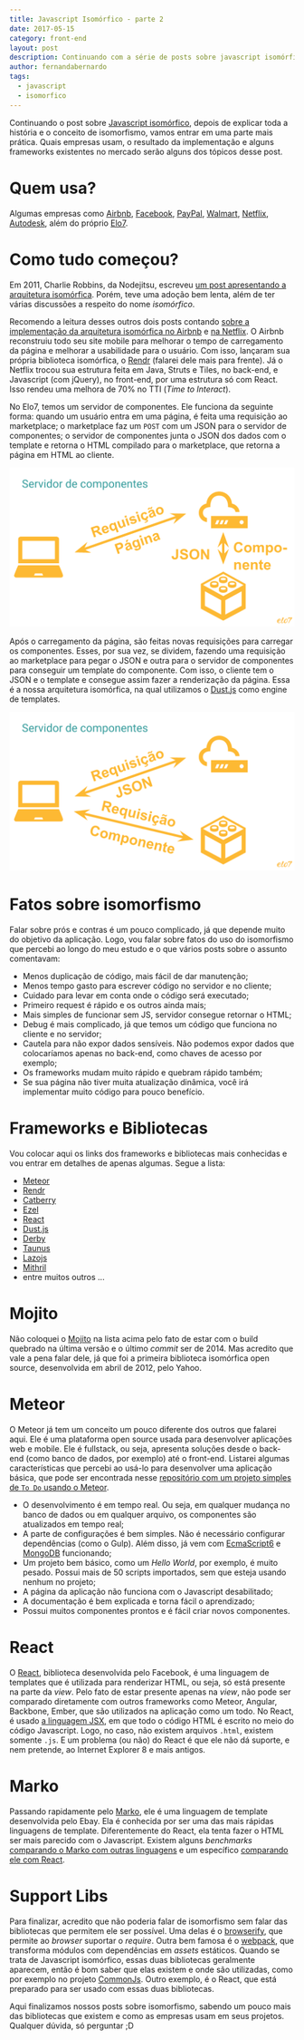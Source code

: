 ```yaml
---
title: Javascript Isomórfico - parte 2
date: 2017-05-15
category: front-end
layout: post
description: Continuando com a série de posts sobre javascript isomórfico, agora falando um pouco mais sobre frameworks e onde usá-los.
author: fernandabernardo
tags:
  - javascript
  - isomorfico
---
```


Continuando o post sobre [Javascript isomórfico](/isomorfismo), depois de explicar toda a história e o conceito de isomorfismo, vamos entrar em uma parte mais prática. Quais empresas usam, o resultado da implementação e alguns frameworks existentes no mercado serão alguns dos tópicos desse post.

# Quem usa?
Algumas empresas como [Airbnb](https://www.airbnb.com.br/), [Facebook](https://www.facebook.com/), [PayPal](https://www.paypal.com/br/), [Walmart](https://www.walmart.com.br/), [Netflix](https://www.netflix.com/br/), [Autodesk](http://www.autodesk.com.br/), além do próprio [Elo7](http://www.elo7.com.br/).

# Como tudo começou?
Em 2011, Charlie Robbins, da Nodejitsu, escreveu [um post apresentando a arquitetura isomórfica](https://blog.nodejitsu.com/scaling-isomorphic-javascript-code/). Porém, teve uma adoção bem lenta, além de ter várias discussões a respeito do nome *isomórfico*.

Recomendo a leitura desses outros dois posts contando [sobre a implementação da arquitetura isomórfica no Airbnb](http://nerds.airbnb.com/isomorphic-javascript-future-web-apps/) e [na Netflix](http://techblog.netflix.com/2015/08/making-netflixcom-faster.html). O Airbnb reconstruiu todo seu site mobile para melhorar o tempo de carregamento da página e melhorar a usabilidade para o usuário. Com isso, lançaram sua própria biblioteca isomórfica, o [Rendr](http://rendrjs.github.io/) (falarei dele mais para frente). Já o Netflix trocou sua estrutura feita em Java, Struts e Tiles, no back-end, e Javascript (com jQuery), no front-end, por uma estrutura só com React. Isso rendeu uma melhora de 70% no TTI (*Time to Interact*).

No Elo7, temos um servidor de componentes. Ele funciona da seguinte forma: quando um usuário entra em uma página, é feita uma requisição ao marketplace; o marketplace faz um `POST` com um JSON para o servidor de componentes; o servidor de componentes junta o JSON dos dados com o template e retorna o HTML compilado para o marketplace, que retorna a página em HTML ao cliente.

![Fluxo da primeira requisição](/images/isomorfismo-parte-2-1.png)

Após o carregamento da página, são feitas novas requisições para carregar os componentes. Esses, por sua vez, se dividem, fazendo uma requisição ao marketplace para pegar o JSON e outra para o servidor de componentes para conseguir um template do componente. Com isso, o cliente tem o JSON e o template e consegue assim fazer a renderização da página. Essa é a nossa arquitetura isomórfica, na qual utilizamos o [Dust.js](http://www.dustjs.com/) como engine de templates.

![Fluxo após o carregamento da página](/images/isomorfismo-parte-2-2.png)


# Fatos sobre isomorfismo
Falar sobre prós e contras é um pouco complicado, já que depende muito do objetivo da aplicação. Logo, vou falar sobre fatos do uso do isomorfismo que percebi ao longo do meu estudo e o que vários posts sobre o assunto comentavam:
* Menos duplicação de código, mais fácil de dar manutenção;
* Menos tempo gasto para escrever código no servidor e no cliente;
* Cuidado para levar em conta onde o código será executado;
* Primeiro request é rápido e os outros ainda mais;
* Mais simples de funcionar sem JS, servidor consegue retornar o HTML;
* Debug é mais complicado, já que temos um código que funciona no cliente e no servidor;
* Cautela para não expor dados sensíveis. Não podemos expor dados que colocaríamos apenas no back-end, como chaves de acesso por exemplo;
* Os frameworks mudam muito rápido e quebram rápido também;
* Se sua página não tiver muita atualização dinâmica, você irá implementar muito código para pouco benefício.

# Frameworks e Bibliotecas
Vou colocar aqui os links dos frameworks e bibliotecas mais conhecidas e vou entrar em detalhes de apenas algumas. Segue a lista:
* [Meteor](https://www.meteor.com/)
* [Rendr](http://rendrjs.github.io/)
* [Catberry](http://catberry.org/)
* [Ezel](http://ezeljs.com/)
* [React](https://facebook.github.io/react/)
* [Dust.js](http://www.dustjs.com/)
* [Derby](http://derbyjs.com/)
* [Taunus](https://github.com/taunus/taunus)
* [Lazojs](https://github.com/lazojs/lazo)
* [Mithril](http://mithril.js.org/)
* entre muitos outros ...

# Mojito
Não coloquei o [Mojito](https://github.com/yahoo/mojito) na lista acima pelo fato de estar com o build quebrado na última versão e o último *commit* ser de 2014. Mas acredito que vale a pena falar dele, já que foi a primeira biblioteca isomórfica open source, desenvolvida em abril de 2012, pelo Yahoo.

# Meteor
O Meteor já tem um conceito um pouco diferente dos outros que falarei aqui. Ele é uma plataforma open source usada para desenvolver aplicações web e mobile. Ele é fullstack, ou seja, apresenta soluções desde o back-end (como banco de dados, por exemplo) até o front-end. Listarei algumas características que percebi ao usá-lo para desenvolver uma aplicação básica, que pode ser encontrada nesse [repositório com um projeto simples de `To Do` usando o Meteor](https://github.com/FernandaBernardo/meteor-simple-todos).
* O desenvolvimento é em tempo real. Ou seja, em qualquer mudança no banco de dados ou em qualquer arquivo, os componentes são atualizados em tempo real;
* A parte de configurações é bem simples. Não é necessário configurar dependências (como o Gulp). Além disso, já vem com [EcmaScript6](http://es6-features.org/) e [MongoDB](https://www.mongodb.com/) funcionando;
* Um projeto bem básico, como um *Hello World*, por exemplo, é muito pesado. Possui mais de 50 scripts importados, sem que esteja usando nenhum no projeto;
* A página da aplicação não funciona com o Javascript desabilitado;
* A documentação é bem explicada e torna fácil o aprendizado;
* Possui muitos componentes prontos e é fácil criar novos componentes.

# React
O [React](https://facebook.github.io/react/), biblioteca desenvolvida pelo Facebook, é uma linguagem de templates que é utilizada para renderizar HTML, ou seja, só está presente na parte da *view*. Pelo fato de estar presente apenas na *view*, não pode ser comparado diretamente com outros frameworks como Meteor, Angular, Backbone, Ember, que são utilizados na aplicação como um todo.
No React, é usado [a linguagem JSX](https://jsx.github.io/), em que todo o código HTML é escrito no meio do código Javascript. Logo, no caso, não existem arquivos `.html`, existem somente `.js`. E um problema (ou não) do React é que ele não dá suporte, e nem pretende, ao Internet Explorer 8 e mais antigos.

# Marko
Passando rapidamente pelo [Marko](https://github.com/marko-js/marko), ele é uma linguagem de template desenvolvida pelo Ebay. Ela é conhecida por ser uma das mais rápidas linguagens de template. Diferentemente do React, ela tenta fazer o HTML ser mais parecido com o Javascript. Existem alguns *benchmarks* [comparando o Marko com outras linguagens](https://github.com/marko-js/templating-benchmarks) e um específico [comparando ele com React](https://github.com/patrick-steele-idem/marko-vs-react).

# Support Libs
Para finalizar, acredito que não poderia falar de isomorfismo sem falar das bibliotecas que permitem ele ser possível. Uma delas é o [browserify](http://browserify.org/), que permite ao *browser* suportar o *require*. Outra bem famosa é o [webpack](https://webpack.github.io/), que transforma módulos com dependências em *assets* estáticos. Quando se trata de Javascript isomórfico, essas duas bibliotecas geralmente aparecem, então é bom saber que elas existem e onde são utilizadas, como por exemplo no projeto [CommonJs](http://www.commonjs.org/). Outro exemplo, é o React, que está preparado para ser usado com essas duas bibliotecas.

Aqui finalizamos nossos posts sobre isomorfismo, sabendo um pouco mais das bibliotecas que existem e como as empresas usam em seus projetos. Qualquer dúvida, só perguntar ;D
